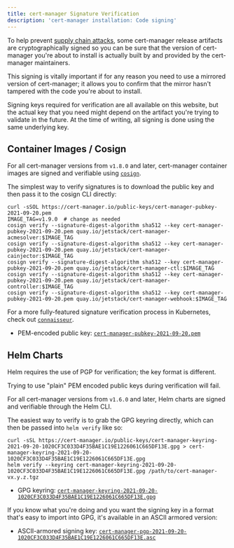```yaml
---
title: cert-manager Signature Verification
description: 'cert-manager installation: Code signing'
---
```


To help prevent [supply chain attacks](https://en.wikipedia.org/wiki/Supply_chain_attack), some cert-manager release
artifacts are cryptographically signed so you can be sure that the version of cert-manager you're about to install
is actually built by and provided by the cert-manager maintainers.

This signing is vitally important if for any reason you need to use a mirrored version of cert-manager; it allows you
to confirm that the mirror hasn't tampered with the code you're about to install.

Signing keys required for verification are all available on this website, but the actual key that you need might depend
on the artifact you're trying to validate in the future. At the time of writing, all signing is done using the same underlying
key.

## Container Images / Cosign

For all cert-manager versions from `v1.8.0` and later, cert-manager container images are signed and verifiable using [`cosign`](https://docs.sigstore.dev/cosign/overview).

The simplest way to verify signatures is to download the public key and then pass it to the cosign CLI directly:

```console
curl -sSOL https://cert-manager.io/public-keys/cert-manager-pubkey-2021-09-20.pem
IMAGE_TAG=v1.9.0  # change as needed
cosign verify --signature-digest-algorithm sha512 --key cert-manager-pubkey-2021-09-20.pem quay.io/jetstack/cert-manager-acmesolver:$IMAGE_TAG
cosign verify --signature-digest-algorithm sha512 --key cert-manager-pubkey-2021-09-20.pem quay.io/jetstack/cert-manager-cainjector:$IMAGE_TAG
cosign verify --signature-digest-algorithm sha512 --key cert-manager-pubkey-2021-09-20.pem quay.io/jetstack/cert-manager-ctl:$IMAGE_TAG
cosign verify --signature-digest-algorithm sha512 --key cert-manager-pubkey-2021-09-20.pem quay.io/jetstack/cert-manager-controller:$IMAGE_TAG
cosign verify --signature-digest-algorithm sha512 --key cert-manager-pubkey-2021-09-20.pem quay.io/jetstack/cert-manager-webhook:$IMAGE_TAG
```

For a more fully-featured signature verification process in Kubernetes, check out [`connaisseur`](https://sse-secure-systems.github.io/connaisseur/).

- PEM-encoded public key: [`cert-manager-pubkey-2021-09-20.pem`](https://cert-manager.io/public-keys/cert-manager-pubkey-2021-09-20.pem)

## Helm Charts

<div className="alert">
Helm requires the use of PGP for verification; the key format is different.

Trying to use "plain" PEM encoded public keys during verification will fail.
</div>

For all cert-manager versions from `v1.6.0` and later, Helm charts are signed and verifiable through the Helm CLI.

The easiest way to verify is to grab the GPG keyring directly, which can then be passed into `helm verify` like so:

```console
curl -sSL https://cert-manager.io/public-keys/cert-manager-keyring-2021-09-20-1020CF3C033D4F35BAE1C19E1226061C665DF13E.gpg > cert-manager-keyring-2021-09-20-1020CF3C033D4F35BAE1C19E1226061C665DF13E.gpg
helm verify --keyring cert-manager-keyring-2021-09-20-1020CF3C033D4F35BAE1C19E1226061C665DF13E.gpg /path/to/cert-manager-vx.y.z.tgz
```

- GPG keyring: [`cert-manager-keyring-2021-09-20-1020CF3C033D4F35BAE1C19E1226061C665DF13E.gpg`](https://cert-manager.io/public-keys/cert-manager-keyring-2021-09-20-1020CF3C033D4F35BAE1C19E1226061C665DF13E.gpg)

If you know what you're doing and you want the signing key in a format that's easy to import into GPG,
it's available in an ASCII armored version:

- ASCII-armored signing key: [`cert-manager-pgp-2021-09-20-1020CF3C033D4F35BAE1C19E1226061C665DF13E.asc`](https://cert-manager.io/public-keys/cert-manager-pgp-2021-09-20-1020CF3C033D4F35BAE1C19E1226061C665DF13E.asc)
